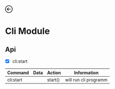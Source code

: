 [![back to root readme](../../back-button.png)](./../../readme.md)
# Cli Module 

## Api 
- [x] cli:start

|   Command	|  Data 	|  Action 	|  Information 	|
|---	|---	|---	|---	|	
| cli:start  	|  	|   start()	| will run cli programm   	|  	
